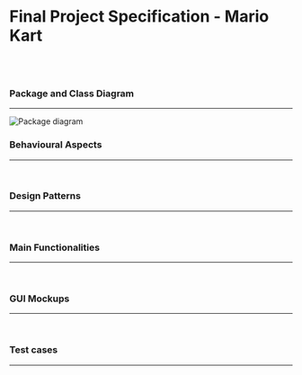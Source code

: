# Final Project Specification - Mario Kart
<br><br>

### Package and Class Diagram
----
![Package diagram](https://i.imgur.com/SNpnjDg.png)
<br>

### Behavioural Aspects
----

<br>

### Design Patterns
----

<br>

### Main Functionalities 
----

<br>

### GUI Mockups
----

<br>

### Test cases
----

<br>
